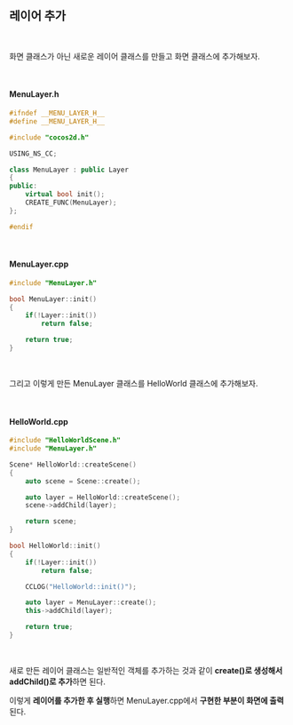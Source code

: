 ## 레이어 추가

</br>

화면 클래스가 아닌 새로운 레이어 클래스를 만들고 화면 클래스에 추가해보자.

</br>

#### MenuLayer.h

```C++
#ifndef __MENU_LAYER_H__
#define __MENU_LAYER_H__

#include "cocos2d.h"

USING_NS_CC;

class MenuLayer : public Layer
{
public:
    virtual bool init();
    CREATE_FUNC(MenuLayer);
};

#endif
```
</br>

#### MenuLayer.cpp

```C++
#include "MenuLayer.h"

bool MenuLayer::init()
{
    if(!Layer::init())
        return false;

    return true;
}
```
</br>

그리고 이렇게 만든 MenuLayer 클래스를 HelloWorld 클래스에 추가해보자.

</br>

#### HelloWorld.cpp

```C++
#include "HelloWorldScene.h"
#include "MenuLayer.h"

Scene* HelloWorld::createScene()
{
    auto scene = Scene::create();

    auto layer = HelloWorld::createScene();
    scene->addChild(layer);

    return scene;
}

bool HelloWorld::init()
{
    if(!Layer::init())
        return false;

    CCLOG("HelloWorld::init()");

    auto layer = MenuLayer::create();
    this->addChild(layer);

    return true;
}
```
</br>

새로 만든 레이어 클래스는 일반적인 객체를 추가하는 것과 같이 **create()로 생성해서 addChild()로 추가**하면 된다.

이렇게 **레이어를 추가한 후 실행**하면 MenuLayer.cpp에서 **구현한 부분이 화면에 출력**된다.
